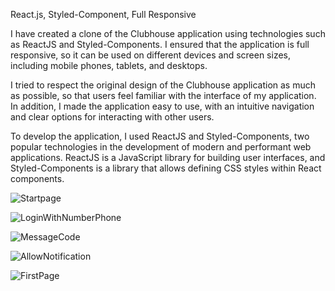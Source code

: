 React.js, Styled-Component, Full Responsive

I have created a clone of the Clubhouse application using technologies such as ReactJS and Styled-Components. I ensured that the application is full responsive, so it can be used on different devices and screen sizes, including mobile phones, tablets, and desktops.

I tried to respect the original design of the Clubhouse application as much as possible, so that users feel familiar with the interface of my application. In addition, I made the application easy to use, with an intuitive navigation and clear options for interacting with other users.

To develop the application, I used ReactJS and Styled-Components, two popular technologies in the development of modern and performant web applications. ReactJS is a JavaScript library for building user interfaces, and Styled-Components is a library that allows defining CSS styles within React components.

![Startpage](https://user-images.githubusercontent.com/57075208/220985356-d983c9ba-d762-4bcf-9238-de4db9bab70e.png)

![LoginWithNumberPhone](https://user-images.githubusercontent.com/57075208/220985414-16477cb7-a5a7-429e-a200-8fbf60aa56b0.png)

![MessageCode](https://user-images.githubusercontent.com/57075208/220985459-920f70c1-5714-498e-81a4-18bfc74f11ec.png)

![AllowNotification](https://user-images.githubusercontent.com/57075208/220985483-cd651dd3-dedd-41b6-b146-19cd46cfd302.png)

![FirstPage](https://user-images.githubusercontent.com/57075208/220985509-2e69e170-4a9a-4d34-9583-3cd91eefd652.png)
